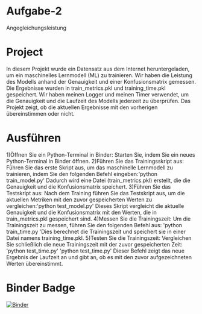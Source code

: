 # Aufgabe-2
Angegleichungsleistung
# Project 
In diesem Projekt wurde ein Datensatz aus dem Internet heruntergeladen, um ein maschinelles Lernmodell (ML) zu trainieren. Wir haben die Leistung des Modells anhand der Genauigkeit und einer Konfusionsmatrix gemessen. Die Ergebnisse wurden in train_metrics.pkl und training_time.pkl gespeichert. Wir haben meinen Logger und meinen Timer verwendet, um die Genauigkeit und die Laufzeit des Modells jederzeit zu überprüfen. Das Projekt zeigt, ob die aktuellen Ergebnisse mit den vorherigen übereinstimmen oder nicht.
# Ausführen 
1)Öffnen Sie ein Python-Terminal in Binder: Starten Sie, indem Sie ein neues Python-Terminal in Binder öffnen.
2)Führen Sie das Trainingsskript aus: Führen Sie das erste Skript aus, um das maschinelle Lernmodell zu trainieren, indem Sie den folgenden Befehl eingeben:'python train_model.py' Dadurch wird eine Datei (train_metrics.pkl) erstellt, die die Genauigkeit und die Konfusionsmatrix speichert.
3)Führen Sie das Testskript aus: Nach dem Training führen Sie das Testskript aus, um die aktuellen Metriken mit den zuvor gespeicherten Werten zu vergleichen:'python test_model.py' Dieses Skript vergleicht die aktuelle Genauigkeit und die Konfusionsmatrix mit den Werten, die in train_metrics.pkl gespeichert sind.
4)Messen Sie die Trainingszeit: Um die Trainingszeit zu messen, führen Sie den folgenden Befehl aus: 'python train_time.py
'Dies berechnet die Trainingszeit und speichert sie in einer Datei namens training_time.pkl.
5)Testen Sie die Trainingszeit: Vergleichen Sie schließlich die neue Trainingszeit mit der zuvor gespeicherten Zeit:   'python test_time.py'
'python test_time.py'
Dieser Befehl zeigt das neue Ergebnis der Laufzeit an und gibt an, ob es mit den zuvor aufgezeichneten Werten übereinstimmt.


# Binder Badge 
[![Binder](https://mybinder.org/badge_logo.svg)](https://mybinder.org/v2/gh/OmarAfify10/Aufgabe-2/HEAD)
